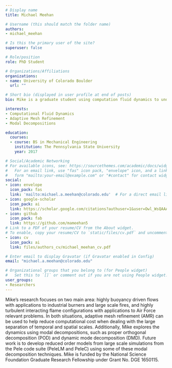 ```yaml
---
# Display name
title: Michael Meehan

# Username (this should match the folder name)
authors:
- michael_meehan

# Is this the primary user of the site?
superuser: false

# Role/position
role: PhD Student

# Organizations/Affiliations
organizations:
- name: University of Colorado Boulder
  url: ""

# Short bio (displayed in user profile at end of posts)
bio: Mike is a graduate student using computation fluid dynamics to understand fundamental physics in turbulent combustion problems.

interests:
- Computational Fluid Dynamics
- Adaptive Mesh Refinement
- Modal Decompositions

education:
  courses:
  - course: BS in Mechanical Engineering
    institution: The Pennsylvania State University
    year: 2017

# Social/Academic Networking
# For available icons, see: https://sourcethemes.com/academic/docs/widgets/#icons
#   For an email link, use "fas" icon pack, "envelope" icon, and a link in the
#   form "mailto:your-email@example.com" or "#contact" for contact widget.
social:
- icon: envelope
  icon_pack: fas
  link: 'mailto:michael.a.meehan@colorado.edu'  # For a direct email link, use "mailto:mime5507@colorado.edu".
- icon: google-scholar
  icon_pack: ai
  link: https://scholar.google.com/citations?authuser=1&user=Owl_WsQAAAAJ
- icon: github
  icon_pack: fab
  link: https://github.com/mameehan5
# Link to a PDF of your resume/CV from the About widget.
# To enable, copy your resume/CV to `static/files/cv.pdf` and uncomment the lines below.  
- icon: cv
  icon_pack: ai
  link: files/authors_cv/michael_meehan_cv.pdf

# Enter email to display Gravatar (if Gravatar enabled in Config)
email: "michael.a.meehan@colorado.edu"

# Organizational groups that you belong to (for People widget)
#   Set this to `[]` or comment out if you are not using People widget.  
user_groups:
- Researchers
---
```

Mike’s research focuses on two main area: highly buoyancy driven flows with applications to industrial burners and large scale fires, and highly turbulent interacting flame configurations with applications to Air Force relevant problems. In both situations, adaptive mesh refinement (AMR) can be used to help reduce computational cost when dealing with the large separation of temporal and spatial scales. Additionally, Mike explores the dynamics using modal decompositions, such as proper orthogonal decomposition (POD) and dynamic mode decomposition (DMD). Future work is to develop reduced order models from large scale simulations from the Pele code suite (PeleLM and PeleC) using some of these modal decomposition techniques. Mike is funded by the National Science Foundation Graduate Research Fellowship under Grant No. DGE 1650115.
